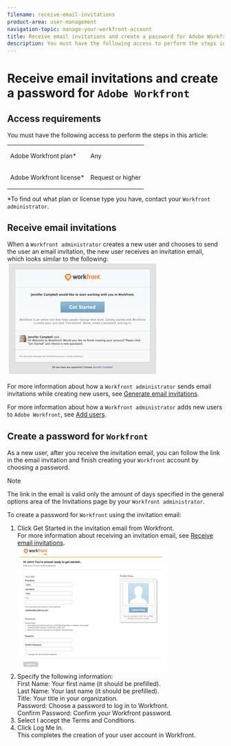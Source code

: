 ```yaml
---
filename: receive-email-invitations
product-area: user-management
navigation-topic: manage-your-workfront-account
title: Receive email invitations and create a password for Adobe Workfront
description: You must have the following access to perform the steps in this article:
---
```


# Receive email invitations and create a password for `Adobe Workfront`

## Access requirements

You must have the following access to perform the steps in this article:

<table cellspacing="0"> 
 <col> 
 </col> 
 <col> 
 </col> 
 <tbody> 
  <tr> 
   <td role="rowheader"><span>Adobe Workfront</span> plan*</td> 
   <td> <p>Any</p> </td> 
  </tr> 
  <tr> 
   <td role="rowheader"><span>Adobe Workfront</span> license*</td> 
   <td> <p><span>Request</span> or higher</p> </td> 
  </tr> 
 </tbody> 
</table>

&#42;To find out what plan or license type you have, contact your `Workfront administrator`.

## Receive email invitations

When a `Workfront administrator` creates a new user and chooses to send the user an email invitation, the new user receives an invitation email, which&nbsp;looks similar to the following:  
![](assets/email-invitation-for-all-users-preview-350x262.png)

For more information about how a `Workfront administrator` sends email invitations&nbsp;while creating new users, see [Generate email invitations](../../../administration-and-setup/manage-workfront/emails/manage-email-invitations.md#generating-email-invitations).

For more information about how a `Workfront administrator` adds new users to `Adobe Workfront`, see [Add users](../../../administration-and-setup/add-users/create-and-manage-users/add-users.md).

## Create a password for `Workfront`

As a new user, after you receive the invitation email, you can follow the link in the email invitation and finish creating your `Workfront` account by choosing a password.&nbsp;

>[!NOTE]
>
>The link in the email is valid only the amount of days specified in the general options area of the Invitations page by your `Workfront administrator`.&nbsp;

To create a password for `Workfront` using the invitation email:

<ol> 
 <li value="1">Click <span class="bold">Get Started</span> in the invitation email from <span>Workfront</span>. <br>For more information about receiving an invitation email, see <a href="#receiving-email-invitations" class="MCXref xref">Receive email invitations</a>.<br><img src="assets/new-user-screen-after-clicking-get-started-on-the-invitation-350x290.png" alt="" style="width: 350;height: 290;"></li> 
 <li value="2">Specify the following information:<br><span class="bold">First Name</span>: Your first name (it should be prefilled).<br><span class="bold">Last Name</span>: Your last name (it should be prefilled).<br><span class="bold">Title</span>: Your title in your organization.<br><span class="bold">Password</span>: Choose a password to log in to <span>Workfront</span>.<br><span class="bold">Confirm Password</span>: Confirm your <span>Workfront</span> password.&nbsp;</li> 
 <li value="3">Select <span class="bold">I accept the Terms and Conditions</span>.</li> 
 <li value="4">Click <span class="bold">Log Me In</span>.<br>This completes the creation of your user account in <span>Workfront</span>.&nbsp;</li> 
</ol>

